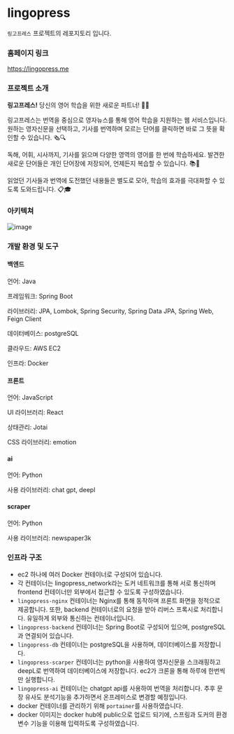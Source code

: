 # lingopress

`링고프레스` 프로젝트의 레포지토리 입니다.

### 홈페이지 링크

https://lingopress.me

### 프로젝트 소개

**링고프레스!** 당신의 영어 학습을 위한 새로운 파트너! 📘✨

링고프레스는 번역을 중심으로 영자뉴스를 통해 영어 학습을 지원하는 웹 서비스입니다. 원하는 영자신문을 선택하고, 기사를 번역하며 모르는 단어를 클릭하면 바로 그 뜻을 확인할 수
있습니다. 🗞️🔍

독해, 어휘, 시사까지, 기사를 읽으며 다양한 영역의 영어를 한 번에 학습하세요. 발견한 새로운 단어들은 개인 단어장에 저장되어, 언제든지 복습할 수 있습니다. 📚💼

읽었던 기사들과 번역에 도전했던 내용들은 별도로 모아, 학습의 효과를 극대화할 수 있도록 도와드립니다. 📋🎓

### 아키텍쳐

![image](https://github.com/user-attachments/assets/dcc3156b-5e2b-4a25-b982-e268a852bed2)


### 개발 환경 및 도구


#### 백엔드

언어: Java

프레임워크: Spring Boot

라이브러리: JPA, Lombok, Spring Security, Spring Data JPA, Spring Web, Feign Client

데이터베이스: postgreSQL

클라우드: AWS EC2

인프라: Docker

#### 프론트

언어: JavaScript

UI 라이브러리: React

상태관리: Jotai

CSS 라이브러리: emotion

#### ai

언어: Python

사용 라이브러리: chat gpt, deepl

#### scraper

언어: Python

사용 라이브러리: newspaper3k

### 인프라 구조

- ec2 하나에 여러 Docker 컨테이너로 구성되어 있습니다.
- 각 컨테이너는 lingopress_network라는 도커 네트워크를 통해 서로 통신하며 frontend 컨테이너만 외부에서 접근할 수 있도록 구성하였습니다.
- `lingopress-nginx` 컨테이너는 Nginx를 통해 동작하며 프론트 화면을 정적으로 제공합니다. 또한, backend 컨테이너로의 요청을 받아 리버스 프록시로
  처리합니다. 유일하게 외부와 통신하는 컨테이너입니다.
- `lingopress-backend` 컨테이너는 Spring Boot로 구성되어 있으며, postgreSQL과 연결되어 있습니다.
- `lingopress-db` 컨테이너는 postgreSQL을 사용하며, 데이터베이스를 저장합니다.
- `lingopress-scarper` 컨테이너는 python을 사용하여 영자신문을 스크래핑하고 deepL로 번역하여 데이터베이스에 저장합니다. ec2가 크론을 통해 하루에
  한번씩만 실행합니다.
- `lingopress-ai` 컨테이너는 chatgpt api를 사용하여 번역을 처리합니다. 추후 문장 유사도 분석기능을 추가하면서 온프레미스로 변경할 예정입니다.
- docker 컨테이너를 관리하기 위해 `portainer`를 사용하였습니다.
- docker 이미지는 docker hub에 public으로 업로드 되기에, 스프링과 도커의 환경변수 기능을 이용해 입력하도록 구성하였습니다. 
